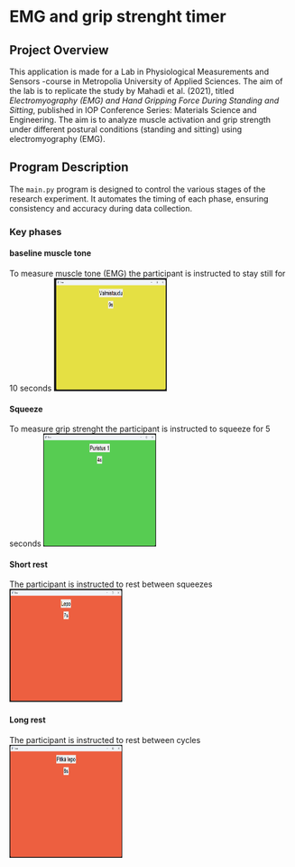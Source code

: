 # EMG and grip strenght timer

## Project Overview

This application is made for a Lab in Physiological Measurements and Sensors -course in Metropolia University of Applied Sciences. The aim of the lab is to replicate the study by Mahadi et al. (2021), titled *Electromyography (EMG) and Hand Gripping Force During Standing and Sitting*, published in IOP Conference Series: Materials Science and Engineering. The aim is to analyze muscle activation and grip strength under different postural conditions (standing and sitting) using electromyography (EMG).

## Program Description

The `main.py` program is designed to control the various stages of the research experiment. It automates the timing of each phase, ensuring consistency and accuracy during data collection.

### Key phases
#### baseline muscle tone
To measure muscle tone (EMG) the participant is instructed to stay still for 10 seconds
<img src="/images/tonus.png" alt="Tonus image" width="200" height="200">

#### Squeeze 
To measure grip strenght the participant is instructed to squeeze for 5 seconds
<img src="/images/squeeze.png" alt="Squeeze image" width="200" height="200">

#### Short rest 
The participant is instructed to rest between squeezes
<img src="/images/short_rest.png" alt="Squeeze image" width="200" height="200">

#### Long rest 
The participant is instructed to rest between cycles
<img src="/images/long_rest.png" alt="Squeeze image" width="200" height="200">


